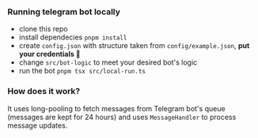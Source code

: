 ### Running telegram bot locally

- clone this repo
- install dependecies `pnpm install`
- create `config.json` with structure taken from `config/example.json`, __put your credentials 🤪__
- change `src/bot-logic` to meet your desired bot's logic
- run the bot `pnpm tsx src/local-run.ts`

### How does it work?

It uses long-pooling to fetch messages from Telegram bot's queue (messages are kept for 24 hours) and uses `MessageHandler` to process message updates.
